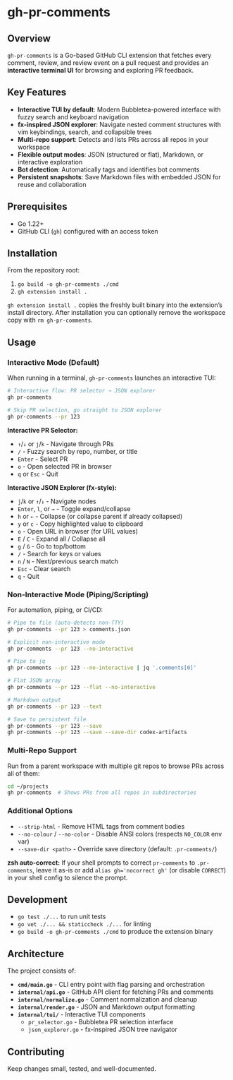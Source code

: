 # gh-pr-comments

## Overview
`gh-pr-comments` is a Go-based GitHub CLI extension that fetches every comment, review, and review event on a pull request and provides an **interactive terminal UI** for browsing and exploring PR feedback.

## Key Features
- **Interactive TUI by default**: Modern Bubbletea-powered interface with fuzzy search and keyboard navigation
- **fx-inspired JSON explorer**: Navigate nested comment structures with vim keybindings, search, and collapsible trees
- **Multi-repo support**: Detects and lists PRs across all repos in your workspace
- **Flexible output modes**: JSON (structured or flat), Markdown, or interactive exploration
- **Bot detection**: Automatically tags and identifies bot comments
- **Persistent snapshots**: Save Markdown files with embedded JSON for reuse and collaboration

## Prerequisites
- Go 1.22+
- GitHub CLI (`gh`) configured with an access token

## Installation
From the repository root:
1. `go build -o gh-pr-comments ./cmd`
2. `gh extension install .`

`gh extension install .` copies the freshly built binary into the extension’s install directory. After installation you can optionally remove the workspace copy with `rm gh-pr-comments`.

## Usage

### Interactive Mode (Default)
When running in a terminal, `gh-pr-comments` launches an interactive TUI:

```bash
# Interactive flow: PR selector → JSON explorer
gh pr-comments

# Skip PR selection, go straight to JSON explorer
gh pr-comments --pr 123
```

**Interactive PR Selector:**
- `↑`/`↓` or `j`/`k` - Navigate through PRs
- `/` - Fuzzy search by repo, number, or title
- `Enter` - Select PR
- `o` - Open selected PR in browser
- `q` or `Esc` - Quit

**Interactive JSON Explorer (fx-style):**
- `j`/`k` or `↑`/`↓` - Navigate nodes
- `Enter`, `l`, or `→` - Toggle expand/collapse
- `h` or `←` - Collapse (or collapse parent if already collapsed)
- `y` or `c` - Copy highlighted value to clipboard
- `o` - Open URL in browser (for URL values)
- `E` / `C` - Expand all / Collapse all
- `g` / `G` - Go to top/bottom
- `/` - Search for keys or values
- `n` / `N` - Next/previous search match
- `Esc` - Clear search
- `q` - Quit

### Non-Interactive Mode (Piping/Scripting)
For automation, piping, or CI/CD:

```bash
# Pipe to file (auto-detects non-TTY)
gh pr-comments --pr 123 > comments.json

# Explicit non-interactive mode
gh pr-comments --pr 123 --no-interactive

# Pipe to jq
gh pr-comments --pr 123 --no-interactive | jq '.comments[0]'

# Flat JSON array
gh pr-comments --pr 123 --flat --no-interactive

# Markdown output
gh pr-comments --pr 123 --text

# Save to persistent file
gh pr-comments --pr 123 --save
gh pr-comments --pr 123 --save --save-dir codex-artifacts
```

### Multi-Repo Support
Run from a parent workspace with multiple git repos to browse PRs across all of them:

```bash
cd ~/projects
gh pr-comments  # Shows PRs from all repos in subdirectories
```

### Additional Options
- `--strip-html` - Remove HTML tags from comment bodies
- `--no-colour` / `--no-color` - Disable ANSI colors (respects `NO_COLOR` env var)
- `--save-dir <path>` - Override save directory (default: `.pr-comments/`)

**zsh auto-correct:** If your shell prompts to correct `pr-comments` to `.pr-comments`, leave it as-is or add `alias gh='nocorrect gh'` (or disable `CORRECT`) in your shell config to silence the prompt.

## Development
- `go test ./...` to run unit tests
- `go vet ./... && staticcheck ./...` for linting
- `go build -o gh-pr-comments ./cmd` to produce the extension binary

## Architecture

The project consists of:
- **`cmd/main.go`** - CLI entry point with flag parsing and orchestration
- **`internal/api.go`** - GitHub API client for fetching PRs and comments
- **`internal/normalize.go`** - Comment normalization and cleanup
- **`internal/render.go`** - JSON and Markdown output formatting
- **`internal/tui/`** - Interactive TUI components
  - `pr_selector.go` - Bubbletea PR selection interface
  - `json_explorer.go` - fx-inspired JSON tree navigator

## Contributing
Keep changes small, tested, and well-documented.
